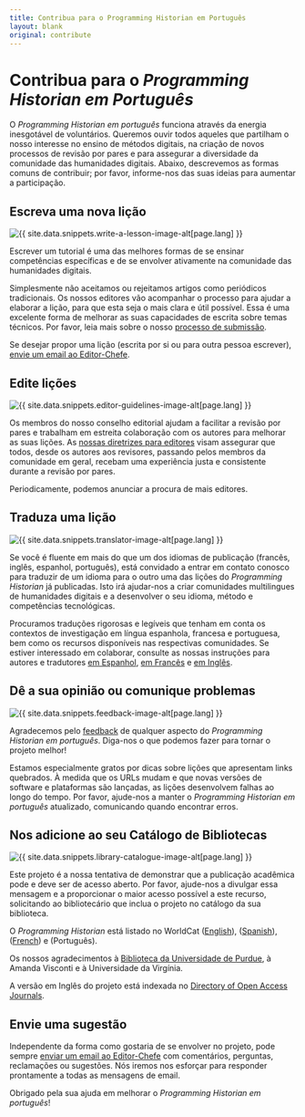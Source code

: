 ```yaml
---
title: Contribua para o Programming Historian em Português
layout: blank
original: contribute
---
```


# Contribua para o _Programming Historian em Português_

O _Programming Historian em português_ funciona através da energia inesgotável de voluntários. Queremos ouvir todos aqueles que partilham o nosso interesse no ensino de métodos digitais, na criação de novos processos de revisão por pares e para assegurar a diversidade da comunidade das humanidades digitais. Abaixo, descrevemos as formas comuns de contribuir; por favor, informe-nos das suas ideias para aumentar a participação.

## Escreva uma nova lição

<img src="{{site.baseurl}}/images/author-sm.png" class="garnish rounded float-right" alt="{{ site.data.snippets.write-a-lesson-image-alt[page.lang] }}"/>

Escrever um tutorial é uma das melhores formas de se ensinar competências específicas e de se envolver ativamente na comunidade das humanidades digitais.

Simplesmente não aceitamos ou rejeitamos artigos como periódicos tradicionais. Os nossos editores vão acompanhar o processo para ajudar a elaborar a lição, para que esta seja o mais clara e útil possível. Essa é uma excelente forma de melhorar as suas capacidades de escrita sobre temas técnicos. Por favor, leia mais sobre o nosso [processo de submissão][submissions].

Se desejar propor uma lição (escrita por si ou para outra pessoa escrever), [envie um email ao Editor-Chefe](mailto:portugues@programminghistorian.org).

## Edite lições

<img src="{{site.baseurl}}/gallery/editor-guidelines.png" class="garnish rounded float-right" alt="{{ site.data.snippets.editor-guidelines-image-alt[page.lang] }}"/>

Os membros do nosso conselho editorial ajudam a facilitar a revisão por pares e trabalham em estreita colaboração com os autores para melhorar as suas lições. As [nossas diretrizes para editores](directrizes-editor) visam assegurar que todos, desde os autores aos revisores, passando pelos membros da comunidade em geral, recebam uma experiência justa e consistente durante a revisão por pares.

Periodicamente, podemos anunciar a procura de mais editores.

## Traduza uma lição

<img src="{{site.baseurl}}/images/translator.png" class="garnish rounded float-right" alt="{{ site.data.snippets.translator-image-alt[page.lang] }}"/>

Se você é fluente em mais do que um dos idiomas de publicação (francês, inglês, espanhol, português), está convidado a entrar em contato conosco para traduzir de um idioma para o outro uma das lições do _Programming Historian_ já publicadas. Isto irá ajudar-nos a criar comunidades multilingues de humanidades digitais e a desenvolver o seu idioma, método e competências tecnológicas.

Procuramos traduções rigorosas e legíveis que tenham em conta os contextos de investigação em língua espanhola, francesa e portuguesa, bem como os recursos disponíveis nas respectivas comunidades. Se estiver interessado em colaborar, consulte as nossas instruções para autores e tradutores [em Espanhol](/es/guia-para-autores.html), [em Francês](/fr/consignes-auteurs.html) e [em Inglês](/en/author-guidelines.html).


## Dê a sua opinião ou comunique problemas

<img src="{{site.baseurl}}/images/reader-sm.png" class="garnish rounded float-right" alt="{{ site.data.snippets.feedback-image-alt[page.lang] }}"/>

Agradecemos pelo [feedback](/pt/reportar-um-erro) de qualquer aspecto do _Programming Historian em português_. Diga-nos o que podemos fazer para tornar o projeto melhor!

Estamos especialmente gratos por dicas sobre lições que apresentam links quebrados. À medida que os URLs mudam e que novas versões de software e plataformas são lançadas, as lições desenvolvem falhas ao longo do tempo. Por favor, ajude-nos a manter o _Programming Historian em português_ atualizado, comunicando quando encontrar erros.

## Nos adicione ao seu Catálogo de Bibliotecas

<img src="{{site.baseurl}}/images/library-catalogue.png" class="garnish float-right" alt="{{ site.data.snippets.library-catalogue-image-alt[page.lang] }}"/>

Este projeto é a nossa tentativa de demonstrar que a publicação acadêmica pode e deve ser de acesso aberto. Por favor, ajude-nos a divulgar essa mensagem e a proporcionar o maior acesso possível a este recurso, solicitando ao bibliotecário que inclua o projeto no catálogo da sua biblioteca.

O _Programming Historian_ está listado no WorldCat ([English](http://www.worldcat.org/title/programming-historian/oclc/951537099)), ([Spanish](https://www.worldcat.org/title/programming-historian-en-espanol/oclc/1061292935&referer=brief_results)), ([French](https://uva.worldcat.org/title/programming-historian-en-franais/oclc/1104391842)) e (Português).

Os nossos agradecimentos à [Biblioteca da Universidade de Purdue](http://purdue-primo-prod.hosted.exlibrisgroup.com/primo_library/libweb/action/dlDisplay.do?vid=PURDUE&search_scope=everything&docId=PURDUE_ALMA51671812890001081&fn=permalink), à Amanda Visconti e à Universidade da Virgínia.

A versão em Inglês do projeto está indexada no [Directory of Open Access Journals](https://doaj.org/toc/2397-2068).

## Envie uma sugestão

Independente da forma como gostaria de se envolver no projeto, pode sempre [enviar um email ao Editor-Chefe](mailto:portugues@programminghistorian.org)  com comentários, perguntas, reclamações ou sugestões. Nós iremos nos esforçar para responder prontamente a todas as mensagens de email.

Obrigado pela sua ajuda em melhorar o _Programming Historian em português_!

 [submissions]: {{site.baseurl}}/pt/directrizes-autor
 [reviewers]: {{site.baseurl}}/pt/directrizes-revisor
